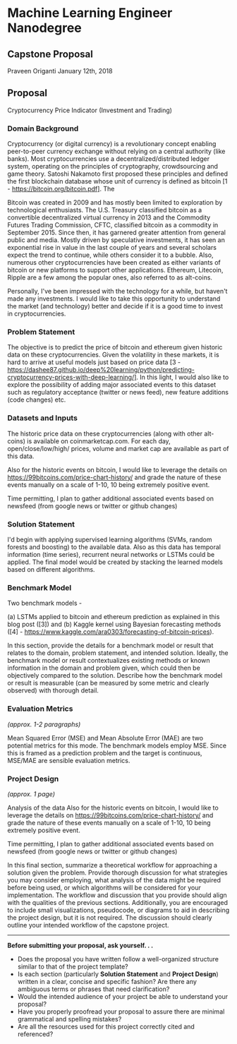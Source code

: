 # Machine Learning Engineer Nanodegree
## Capstone Proposal
Praveen Origanti
January 12th, 2018

## Proposal
Cryptocurrency Price Indicator (Investment and Trading)

### Domain Background
Cryptocurrency (or digital currency) is a revolutionary concept enabling peer-to-peer currency exchange without relying on a central authority (like banks). Most cryptocurrencies use a decentralized/distributed ledger system, operating on the principles of cryptography, crowdsourcing and game theory. Satoshi Nakamoto first proposed these principles and defined the first blockchain database whose unit of currency is defined as bitcoin [1 - https://bitcoin.org/bitcoin.pdf]. The 

Bitcoin was created in 2009 and has mostly been limited to exploration by technological enthusiasts. The U.S. Treasury classified bitcoin as a convertible decentralized virtual currency in 2013 and the Commodity Futures Trading Commission, CFTC, classified bitcoin as a commodity in September 2015. Since then, it has garnered greater attention from general public and media. Mostly driven by speculative investments, it has seen an exponential rise in value in the last couple of years and several scholars expect the trend to continue, while others consider it to a bubble. Also, numerous other cryptocurrencies have been created as either variants of bitcoin or new platforms to support other applications. Ethereum, Litecoin, Ripple are a few among the popular ones, also referred to as alt-coins.

Personally, I've been impressed with the technology for a while, but haven't made any investments. I would like to take this opportunity to understand the market (and technology) better and decide if it is a good time to invest in cryptocurrencies.

### Problem Statement

The objective is to predict the price of bitcoin and ethereum given historic data on these cryptocurrencies. Given the volatility in these markets, it is hard to arrive at useful models just based on price data [3 - https://dashee87.github.io/deep%20learning/python/predicting-cryptocurrency-prices-with-deep-learning/]. In this light, I would also like to explore the possibility of adding major associated events to this dataset such as regulatory acceptance (twitter or news feed), new feature additions (code changes) etc. 

### Datasets and Inputs

The historic price data on these cryptocurrencies (along with other alt-coins) is available on coinmarketcap.com. For each day, open/close/low/high/ prices, volume and market cap are available as part of this data.

Also for the historic events on bitcoin, I would like to leverage the details on https://99bitcoins.com/price-chart-history/ and grade the nature of these events manually on a scale of 1-10, 10 being extremely positive event. 

Time permitting, I plan to gather additional associated events based on newsfeed (from google news or twitter or github changes) 

### Solution Statement

I'd begin with applying supervised learning algorithms (SVMs, random forests and boosting) to the available data. Also as this data has temporal information (time series), recurrent neural networks or LSTMs could be applied. The final model would be created by stacking the learned models based on different algorithms.

### Benchmark Model

Two benchmark models - 

(a) LSTMs applied to bitcoin and ethereum prediction as explained in this blog post ([3]) and 
(b) Kaggle kernel using Bayesian forecasting methods ([4] - https://www.kaggle.com/ara0303/forecasting-of-bitcoin-prices). 

In this section, provide the details for a benchmark model or result that relates to the domain, problem statement, and intended solution. Ideally, the benchmark model or result contextualizes existing methods or known information in the domain and problem given, which could then be objectively compared to the solution. Describe how the benchmark model or result is measurable (can be measured by some metric and clearly observed) with thorough detail.

### Evaluation Metrics
_(approx. 1-2 paragraphs)_

Mean Squared Error (MSE) and Mean Absolute Error (MAE) are two potential metrics for this mode. The benchmark models employ MSE. Since this is framed as a prediction problem and the target is continuous, MSE/MAE are sensible evaluation metrics.

### Project Design
_(approx. 1 page)_

Analysis of the data 
Also for the historic events on bitcoin, I would like to leverage the details on https://99bitcoins.com/price-chart-history/ and grade the nature of these events manually on a scale of 1-10, 10 being extremely positive event. 

Time permitting, I plan to gather additional associated events based on newsfeed (from google news or twitter or github changes) 

In this final section, summarize a theoretical workflow for approaching a solution given the problem. Provide thorough discussion for what strategies you may consider employing, what analysis of the data might be required before being used, or which algorithms will be considered for your implementation. The workflow and discussion that you provide should align with the qualities of the previous sections. Additionally, you are encouraged to include small visualizations, pseudocode, or diagrams to aid in describing the project design, but it is not required. The discussion should clearly outline your intended workflow of the capstone project.

-----------

**Before submitting your proposal, ask yourself. . .**

- Does the proposal you have written follow a well-organized structure similar to that of the project template?
- Is each section (particularly **Solution Statement** and **Project Design**) written in a clear, concise and specific fashion? Are there any ambiguous terms or phrases that need clarification?
- Would the intended audience of your project be able to understand your proposal?
- Have you properly proofread your proposal to assure there are minimal grammatical and spelling mistakes?
- Are all the resources used for this project correctly cited and referenced?
